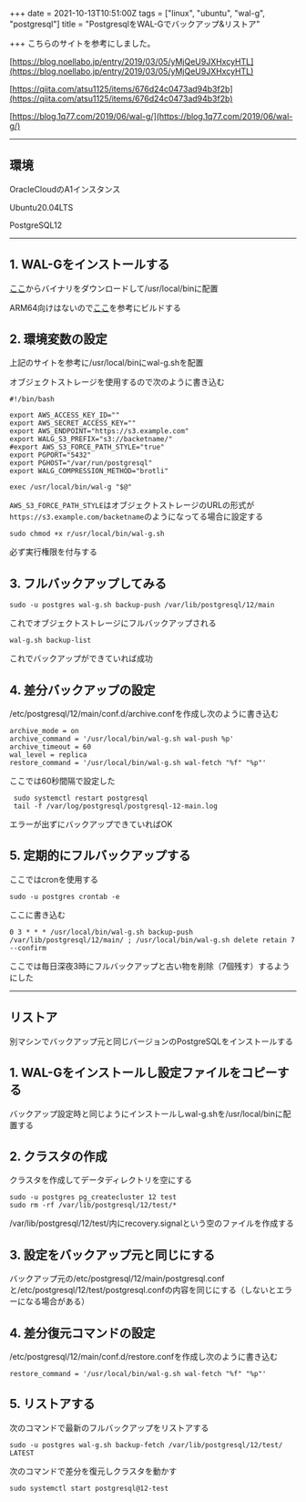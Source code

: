 +++
date = 2021-10-13T10:51:00Z
tags = ["linux", "ubuntu", "wal-g", "postgresql"]
title = "PostgresqlをWAL-Gでバックアップ&リストア"

+++
こちらのサイトを参考にしました。

[https://blog.noellabo.jp/entry/2019/03/05/yMjQeU9JXHxcyHTL](https://blog.noellabo.jp/entry/2019/03/05/yMjQeU9JXHxcyHTL)

[https://qiita.com/atsu1125/items/676d24c0473ad94b3f2b](https://qiita.com/atsu1125/items/676d24c0473ad94b3f2b)

[https://blog.1q77.com/2019/06/wal-g/](https://blog.1q77.com/2019/06/wal-g/)

***

## 環境

OracleCloudのA1インスタンス

Ubuntu20.04LTS

PostgreSQL12

***

## 1. WAL-Gをインストールする

[ここ](https://github.com/wal-g/wal-g/releases)からバイナリをダウンロードして/usr/local/binに配置

ARM64向けはないので[ここ](https://github.com/wal-g/wal-g/blob/master/docs/PostgreSQL.md)を参考にビルドする

## 2. 環境変数の設定

上記のサイトを参考に/usr/local/binにwal-g.shを配置

オブジェクトストレージを使用するので次のように書き込む

    #!/bin/bash
    
    export AWS_ACCESS_KEY_ID=""
    export AWS_SECRET_ACCESS_KEY=""
    export AWS_ENDPOINT="https://s3.example.com"
    export WALG_S3_PREFIX="s3://backetname/"
    #export AWS_S3_FORCE_PATH_STYLE="true"
    export PGPORT="5432"
    export PGHOST="/var/run/postgresql"
    export WALG_COMPRESSION_METHOD="brotli"
    
    exec /usr/local/bin/wal-g "$@"

`AWS_S3_FORCE_PATH_STYLE`はオブジェクトストレージのURLの形式が`https://s3.example.com/backetname`のようになってる場合に設定する

    sudo chmod +x r/usr/local/bin/wal-g.sh

必ず実行権限を付与する

## 3. フルバックアップしてみる

    sudo -u postgres wal-g.sh backup-push /var/lib/postgresql/12/main

これでオブジェクトストレージにフルバックアップされる

    wal-g.sh backup-list

これでバックアップができていれば成功

## 4. 差分バックアップの設定

/etc/postgresql/12/main/conf.d/archive.confを作成し次のように書き込む

    archive_mode = on                                 
    archive_command = '/usr/local/bin/wal-g.sh wal-push %p'  
    archive_timeout = 60
    wal_level = replica
    restore_command = '/usr/local/bin/wal-g.sh wal-fetch "%f" "%p"'

ここでは60秒間隔で設定した

     sudo systemctl restart postgresql
     tail -f /var/log/postgresql/postgresql-12-main.log

エラーが出ずにバックアップできていればOK

## 5. 定期的にフルバックアップする

ここではcronを使用する

    sudo -u postgres crontab -e

ここに書き込む

    0 3 * * * /usr/local/bin/wal-g.sh backup-push /var/lib/postgresql/12/main/ ; /usr/local/bin/wal-g.sh delete retain 7 --confirm

ここでは毎日深夜3時にフルバックアップと古い物を削除（7個残す）するようにした

***

## リストア

別マシンでバックアップ元と同じバージョンのPostgreSQLをインストールする

## 1. WAL-Gをインストールし設定ファイルをコピーする

バックアップ設定時と同じようにインストールしwal-g.shを/usr/local/binに配置する

## 2. クラスタの作成

クラスタを作成してデータディレクトリを空にする

    sudo -u postgres pg_createcluster 12 test
    sudo rm -rf /var/lib/postgresql/12/test/*

/var/lib/postgresql/12/test/内にrecovery.signalという空のファイルを作成する

## 3. 設定をバックアップ元と同じにする

バックアップ元の/etc/postgresql/12/main/postgresql.confと/etc/postgresql/12/test/postgresql.confの内容を同じにする（しないとエラーになる場合がある）

## 4. 差分復元コマンドの設定

/etc/postgresql/12/main/conf.d/restore.confを作成し次のように書き込む

    restore_command = '/usr/local/bin/wal-g.sh wal-fetch "%f" "%p"'

## 5. リストアする

次のコマンドで最新のフルバックアップをリストアする

    sudo -u postgres wal-g.sh backup-fetch /var/lib/postgresql/12/test/ LATEST

次のコマンドで差分を復元しクラスタを動かす

    sudo systemctl start postgresql@12-test
